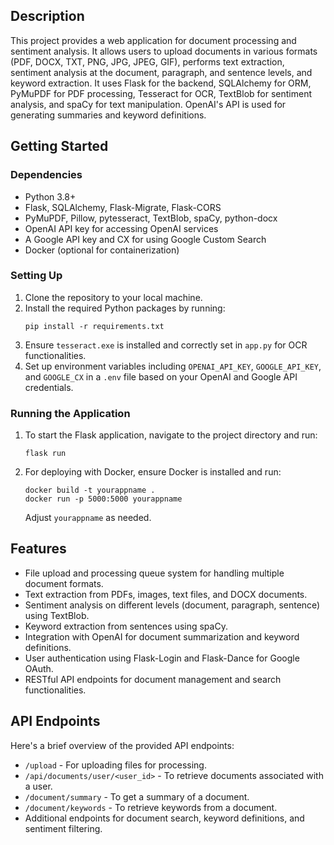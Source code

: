 ## Description

This project provides a web application for document processing and sentiment analysis. It allows users to upload documents in various formats (PDF, DOCX, TXT, PNG, JPG, JPEG, GIF), performs text extraction, sentiment analysis at the document, paragraph, and sentence levels, and keyword extraction. It uses Flask for the backend, SQLAlchemy for ORM, PyMuPDF for PDF processing, Tesseract for OCR, TextBlob for sentiment analysis, and spaCy for text manipulation. OpenAI's API is used for generating summaries and keyword definitions.

## Getting Started

### Dependencies

- Python 3.8+
- Flask, SQLAlchemy, Flask-Migrate, Flask-CORS
- PyMuPDF, Pillow, pytesseract, TextBlob, spaCy, python-docx
- OpenAI API key for accessing OpenAI services
- A Google API key and CX for using Google Custom Search
- Docker (optional for containerization)

### Setting Up

1. Clone the repository to your local machine.
2. Install the required Python packages by running:
   ```
   pip install -r requirements.txt
   ```
3. Ensure `tesseract.exe` is installed and correctly set in `app.py` for OCR functionalities.
4. Set up environment variables including `OPENAI_API_KEY`, `GOOGLE_API_KEY`, and `GOOGLE_CX` in a `.env` file based on your OpenAI and Google API credentials.

### Running the Application

1. To start the Flask application, navigate to the project directory and run:
   ```
   flask run
   ```
2. For deploying with Docker, ensure Docker is installed and run:
   ```
   docker build -t yourappname .
   docker run -p 5000:5000 yourappname
   ```
   Adjust `yourappname` as needed.

## Features

- File upload and processing queue system for handling multiple document formats.
- Text extraction from PDFs, images, text files, and DOCX documents.
- Sentiment analysis on different levels (document, paragraph, sentence) using TextBlob.
- Keyword extraction from sentences using spaCy.
- Integration with OpenAI for document summarization and keyword definitions.
- User authentication using Flask-Login and Flask-Dance for Google OAuth.
- RESTful API endpoints for document management and search functionalities.

## API Endpoints

Here's a brief overview of the provided API endpoints:

- `/upload` - For uploading files for processing.
- `/api/documents/user/<user_id>` - To retrieve documents associated with a user.
- `/document/summary` - To get a summary of a document.
- `/document/keywords` - To retrieve keywords from a document.
- Additional endpoints for document search, keyword definitions, and sentiment filtering.
